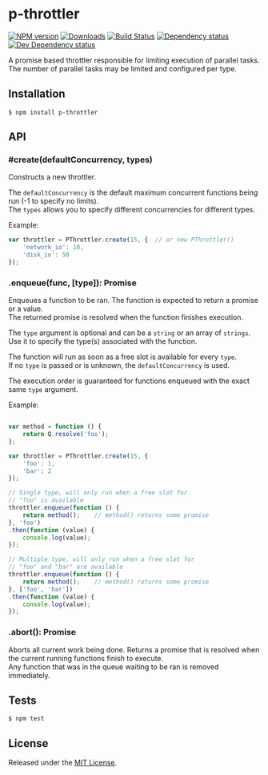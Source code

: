 # p-throttler

[![NPM version][npm-image]][npm-url] [![Downloads][downloads-image]][npm-url] [![Build Status][travis-image]][travis-url] [![Dependency status][david-dm-image]][david-dm-url] [![Dev Dependency status][david-dm-dev-image]][david-dm-dev-url]

[npm-url]:https://npmjs.org/package/p-throttler
[downloads-image]:http://img.shields.io/npm/dm/p-throttler.svg
[npm-image]:http://img.shields.io/npm/v/p-throttler.svg
[travis-url]:https://travis-ci.org/IndigoUnited/node-p-throttler
[travis-image]:http://img.shields.io/travis/IndigoUnited/node-p-throttler/master.svg
[david-dm-url]:https://david-dm.org/IndigoUnited/node-p-throttler
[david-dm-image]:https://img.shields.io/david/IndigoUnited/node-p-throttler.svg
[david-dm-dev-url]:https://david-dm.org/IndigoUnited/node-p-throttler#info=devDependencies
[david-dm-dev-image]:https://img.shields.io/david/dev/IndigoUnited/node-p-throttler.svg

A promise based throttler responsible for limiting execution of parallel tasks.
The number of parallel tasks may be limited and configured per type.


## Installation

`$ npm install p-throttler`


## API

### #create(defaultConcurrency, types)

Constructs a new throttler.

The `defaultConcurrency` is the default maximum concurrent functions being run (-1 to specify no limits).   
The `types` allows you to specify different concurrencies for different types.   

Example:

```js
var throttler = PThrottler.create(15, {  // or new PThrottler()
    'network_io': 10,
    'disk_io': 50
});
```


### .enqueue(func, [type]): Promise

Enqueues a function to be ran. The function is expected to return a promise or a value.   
The returned promise is resolved when the function finishes execution.

The `type` argument is optional and can be a `string` or an array of `strings`.   
Use it to specify the type(s) associated with the function.   

The function will run as soon as a free slot is available for every `type`.  
If no `type` is passed or is unknown, the `defaultConcurrency` is used.  

The execution order is guaranteed for functions enqueued with the exact same `type` argument.

Example:

```js

var method = function () {
    return Q.resolve('foo');
};

var throttler = PThrottler.create(15, {
    'foo': 1,
    'bar': 2
});

// Single type, will only run when a free slot for
// "foo" is available
throttler.enqueue(function () {
    return method();    // method() returns some promise
}, 'foo')
.then(function (value) {
    console.log(value);
});

// Multiple type, will only run when a free slot for
// "foo" and "bar" are available
throttler.enqueue(function () {
    return method();    // method() returns some promise
}, ['foo', 'bar'])
.then(function (value) {
    console.log(value);
});
```


### .abort(): Promise

Aborts all current work being done.
Returns a promise that is resolved when the current running functions finish to execute.   
Any function that was in the queue waiting to be ran is removed immediately.

## Tests

`$ npm test`


## License

Released under the [MIT License](http://www.opensource.org/licenses/mit-license.php).
